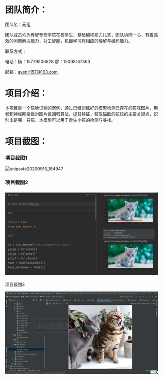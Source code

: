 # 团队简介：

团队名：元组

团队成员均为传智专修学院在校学生，基础编程能力扎实，团队协同一心，有着高效的问题解决能力，对工智能，机器学习有相应的理解与编码能力。

联系方式：

电话：杨：15779506628   廖：15008167363

邮箱：avenir157@163.com





# 项目介绍：

本项目是一个猫脸识别的案例，通过已经训练好的模型检测已存在的猫咪图片，用卷积神经网络做对图片做回归算法，提其特征，获取猫脸的花纹的主要关键点，识别出是哪一只猫，本模型可以用于走失小猫的检测与寻找。



# 项目截图：

### 项目截图1



![snipaste20200916_164947](snipaste20200916_165005.png)

### 项目截图2

### ![snipaste20200916_164947](README.assets/snipaste20200916_164947-1600246321788.png)

项目截图3

![image-20200916162423980](README.assets/image-20200916162423980-1600246332541.png)
